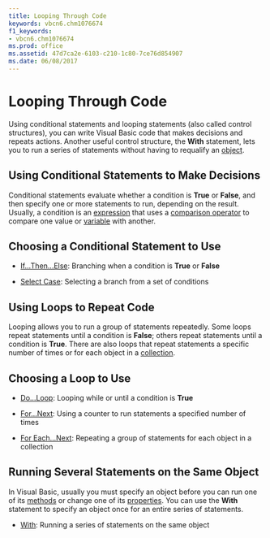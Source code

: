 ```yaml
---
title: Looping Through Code
keywords: vbcn6.chm1076674
f1_keywords:
- vbcn6.chm1076674
ms.prod: office
ms.assetid: 47d7ca2e-6103-c210-1c80-7ce76d854907
ms.date: 06/08/2017
---
```



# Looping Through Code

Using conditional statements and looping statements (also called control structures), you can write Visual Basic code that makes decisions and repeats actions. Another useful control structure, the  **With** statement, lets you to run a series of statements without having to requalify an [object](../../Glossary/vbe-glossary.md).


## Using Conditional Statements to Make Decisions

Conditional statements evaluate whether a condition is  **True** or **False**, and then specify one or more statements to run, depending on the result. Usually, a condition is an [expression](../../Glossary/vbe-glossary.md) that uses a [comparison operator](../../Glossary/vbe-glossary.md) to compare one value or [variable](../../Glossary/vbe-glossary.md) with another.


## Choosing a Conditional Statement to Use




- [If...Then...Else](using-ifthenelse-statements.md): Branching when a condition is  **True** or **False**
    
- [Select Case](using-select-case-statements.md): Selecting a branch from a set of conditions
    



## Using Loops to Repeat Code

Looping allows you to run a group of statements repeatedly. Some loops repeat statements until a condition is  **False**; others repeat statements until a condition is **True**. There are also loops that repeat statements a specific number of times or for each object in a [collection](../../Glossary/vbe-glossary.md).


## Choosing a Loop to Use




- [Do...Loop](using-doloop-statements.md): Looping while or until a condition is  **True**
    
- [For...Next](using-fornext-statements.md): Using a counter to run statements a specified number of times
    
- [For Each...Next](using-for-eachnext-statements.md): Repeating a group of statements for each object in a collection
    



## Running Several Statements on the Same Object

In Visual Basic, usually you must specify an object before you can run one of its [methods](../../Glossary/vbe-glossary.md) or change one of its [properties](../../Glossary/vbe-glossary.md). You can use the  **With** statement to specify an object once for an entire series of statements.




- [With](using-with-statements.md): Running a series of statements on the same object
    




